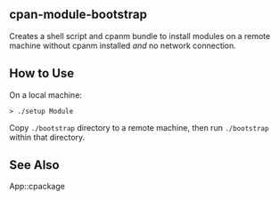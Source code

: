 ## cpan-module-bootstrap

Creates a shell script and cpanm bundle to install modules on a remote machine without cpanm installed _and_ no network connection.

## How to Use

On a local machine:

```
> ./setup Module
```

Copy `./bootstrap` directory to a remote machine, then run `./bootstrap` within that directory.

## See Also

App::cpackage
